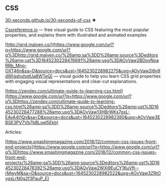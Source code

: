 ## CSS

[30-seconds.github.io/30-seconds-of-css](https://www.google.com/url?q=https://www.google.com/url?q%3Dhttps://30-seconds.github.io/30-seconds-of-css/%26amp;sa%3DD%26amp;source%3Deditors%26amp;ust%3D1645230228475212%26amp;usg%3DAOvVaw2HZDaCs7wlJPPqeZtI1E9w&sa=D&source=docs&ust=1645230228982045&usg=AOvVaw3e6ipcZmzxQBAuFIZnJrTG) ★

[Cssreference.io](https://www.google.com/url?q=https://www.google.com/url?q%3Dhttp://cssreference.io%26amp;sa%3DD%26amp;source%3Deditors%26amp;ust%3D1645230228475959%26amp;usg%3DAOvVaw1uET_eOdikq6O-wUSyAapl&sa=D&source=docs&ust=1645230228982167&usg=AOvVaw3IV84pe_8hOsRJB6BaB7Yo) — free visual guide to CSS featuring the most popular properties, and explains them with illustrated and animated examples

[http://grid.malven.co/](https://www.google.com/url?q=https://www.google.com/url?q%3Dhttp://grid.malven.co/%26amp;sa%3DD%26amp;source%3Deditors%26amp;ust%3D1645230228476691%26amp;usg%3DAOvVaw2BDoyNoaRRb_Mnq-OXT46n&sa=D&source=docs&ust=1645230228982275&usg=AOvVaw2i6n9dWIgshuhqtUa8WTeQ) — visual guide to help you learn CSS grid properties with engaging visual representations and clear-cut explanations.

[https://zendev.com/ultimate-guide-to-learning-css.html](https://www.google.com/url?q=https://www.google.com/url?q%3Dhttps://zendev.com/ultimate-guide-to-learning-css.html%26amp;sa%3DD%26amp;source%3Deditors%26amp;ust%3D1645230228477288%26amp;usg%3DAOvVaw13HBrWKs7gxL-EAvA4t1Qv&sa=D&source=docs&ust=1645230228982380&usg=AOvVaw3EBSE3PV7Vb7bBLoeI5Ekb)

Articles:

[https://www.smashingmagazine.com/2018/12/common-css-issues-front-end-projects](https://www.google.com/url?q=https://www.google.com/url?q%3Dhttps://www.smashingmagazine.com/2018/12/common-css-issues-front-end-projects/%26amp;sa%3DD%26amp;source%3Deditors%26amp;ust%3D1645230228478392%26amp;usg%3DAOvVaw2WXj9EuCY1KuVft--rMwyM&sa=D&source=docs&ust=1645230228982522&usg=AOvVaw3ZRtOygsLrN0g2f3PauP_E)